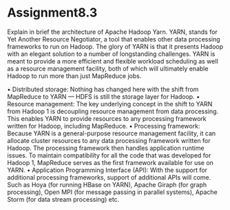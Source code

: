 # Assignment8.3

Explain in brief the architecture of Apache Hadoop Yarn.
YARN, stands for Yet Another Resource Negotiator, a tool that enables other data processing frameworks to run on Hadoop. The glory of YARN is that it presents Hadoop with an elegant solution to a number of longstanding challenges.
YARN is meant to provide a more efficient and flexible workload scheduling as well as a resource management facility, both of which will ultimately enable Hadoop to run more than just MapReduce jobs.

•	Distributed storage: Nothing has changed here with the shift from MapReduce to YARN — HDFS is still the storage layer for Hadoop.
•	Resource management: The key underlying concept in the shift to YARN from Hadoop 1 is decoupling resource management from data processing. This enables YARN to provide resources to any processing framework written for Hadoop, including MapReduce.
•	Processing framework: Because YARN is a general-purpose resource management facility, it can allocate cluster resources to any data processing framework written for Hadoop. The processing framework then handles application runtime issues. To maintain compatibility for all the code that was developed for Hadoop 1, MapReduce serves as the first framework available for use on YARN. 
•	Application Programming Interface (API): With the support for additional processing frameworks, support of additional APIs will come. Such as Hoya (for running HBase on YARN), Apache Giraph (for graph processing), Open MPI (for message passing in parallel systems), Apache Storm (for data stream processing) etc.

